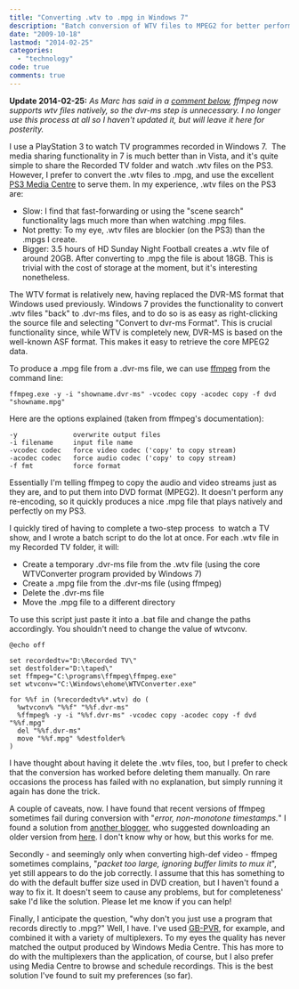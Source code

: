 ```yaml
---
title: "Converting .wtv to .mpg in Windows 7"
description: "Batch conversion of WTV files to MPEG2 for better performance on the PlayStation 3."
date: "2009-10-18"
lastmod: "2014-02-25"
categories: 
  - "technology"
code: true
comments: true
---
```


**Update 2014-02-25:** _As Marc has said in a [comment below](http://www.ireckon.net/2009/10/converting-wtv-to-mpg-in-windows-7/comment-page-1#comment-9455 "Marc's comment"), ffmpeg now supports wtv files natively, so the dvr-ms step is unnecessary. I no longer use this process at all so I haven't updated it, but will leave it here for posterity._

I use a PlayStation 3 to watch TV programmes recorded in Windows 7.  The media sharing functionality in 7 is much better than in Vista, and it's quite simple to share the Recorded TV folder and watch .wtv files on the PS3. However, I prefer to convert the .wtv files to .mpg, and use the excellent [PS3 Media Centre](//ps3mediaserver.org/) to serve them. In my experience, .wtv files on the PS3 are:

- Slow: I find that fast-forwarding or using the "scene search" functionality lags much more than when watching .mpg files.
- Not pretty: To my eye, .wtv files are blockier (on the PS3) than the .mpgs I create.
- Bigger: 3.5 hours of HD Sunday Night Football creates a .wtv file of around 20GB. After converting to .mpg the file is about 18GB. This is trivial with the cost of storage at the moment, but it's interesting nonetheless.

The WTV format is relatively new, having replaced the DVR-MS format that Windows used previously. Windows 7 provides the functionality to convert .wtv files "back" to .dvr-ms files, and to do so is as easy as right-clicking the source file and selecting "Convert to dvr-ms Format". This is crucial functionality since, while WTV is completely new, DVR-MS is based on the well-known ASF format. This makes it easy to retrieve the core MPEG2 data.

To produce a .mpg file from a .dvr-ms file, we can use [ffmpeg](//ffmpeg.arrozcru.org/builds/) from the command line:

```
ffmpeg.exe -y -i "showname.dvr-ms" -vcodec copy -acodec copy -f dvd "showname.mpg"
```

Here are the options explained (taken from ffmpeg's documentation):

``` text
-y              overwrite output files
-i filename     input file name
-vcodec codec   force video codec ('copy' to copy stream)
-acodec codec   force audio codec ('copy' to copy stream)
-f fmt          force format
```

Essentially I'm telling ffmpeg to copy the audio and video streams just as they are, and to put them into DVD format (MPEG2). It doesn't perform any re-encoding, so it quickly produces a nice .mpg file that plays natively and perfectly on my PS3.

I quickly tired of having to complete a two-step process  to watch a TV show, and I wrote a batch script to do the lot at once. For each .wtv file in my Recorded TV folder, it will:

- Create a temporary .dvr-ms file from the .wtv file (using the core WTVConverter program provided by Windows 7)
- Create a .mpg file from the .dvr-ms file (using ffmpeg)
- Delete the .dvr-ms file
- Move the .mpg file to a different directory

To use this script just paste it into a .bat file and change the paths accordingly. You shouldn't need to change the value of wtvconv.

```
@echo off
 
set recordedtv="D:\Recorded TV\"
set destfolder="D:\taped\"
set ffmpeg="C:\programs\ffmpeg\ffmpeg.exe"
set wtvconv="C:\Windows\ehome\WTVConverter.exe"
 
for %%f in (%recordedtv%*.wtv) do (
  %wtvconv% "%%f" "%%f.dvr-ms"
  %ffmpeg% -y -i "%%f.dvr-ms" -vcodec copy -acodec copy -f dvd "%%f.mpg"
  del "%%f.dvr-ms"
  move "%%f.mpg" %destfolder%
)
```

I have thought about having it delete the .wtv files, too, but I prefer to check that the conversion has worked before deleting them manually. On rare occasions the process has failed with no explanation, but simply running it again has done the trick.

A couple of caveats, now. I have found that recent versions of ffmpeg sometimes fail during conversion with "_error, non-monotone timestamps._" I found a solution from [another blogger](//multidisciplinary.wordpress.com/2008/12/19/convert-dvr-ms-to-mpg-using-ffmpeg/), who suggested downloading an older version from [here](//babgvant.com/files/folders/misc/entry4997.aspx). I don't know why or how, but this works for me.

Secondly - and seemingly only when converting high-def video - ffmpeg sometimes complains, "_packet too large, ignoring buffer limits to mux it_", yet still appears to do the job correctly. I assume that this has something to do with the default buffer size used in DVD creation, but I haven't found a way to fix it. It doesn't seem to cause any problems, but for completeness' sake I'd like the solution. Please let me know if you can help!

Finally, I anticipate the question, "why don't you just use a program that records directly to .mpg?" Well, I have. I've used [GB-PVR](//www.gbpvr.com/), for example, and combined it with a variety of multiplexers. To my eyes the quality has never matched the output produced by Windows Media Centre. This has more to do with the multiplexers than the application, of course, but I also prefer using Media Centre to browse and schedule recordings. This is the best solution I've found to suit my preferences (so far).